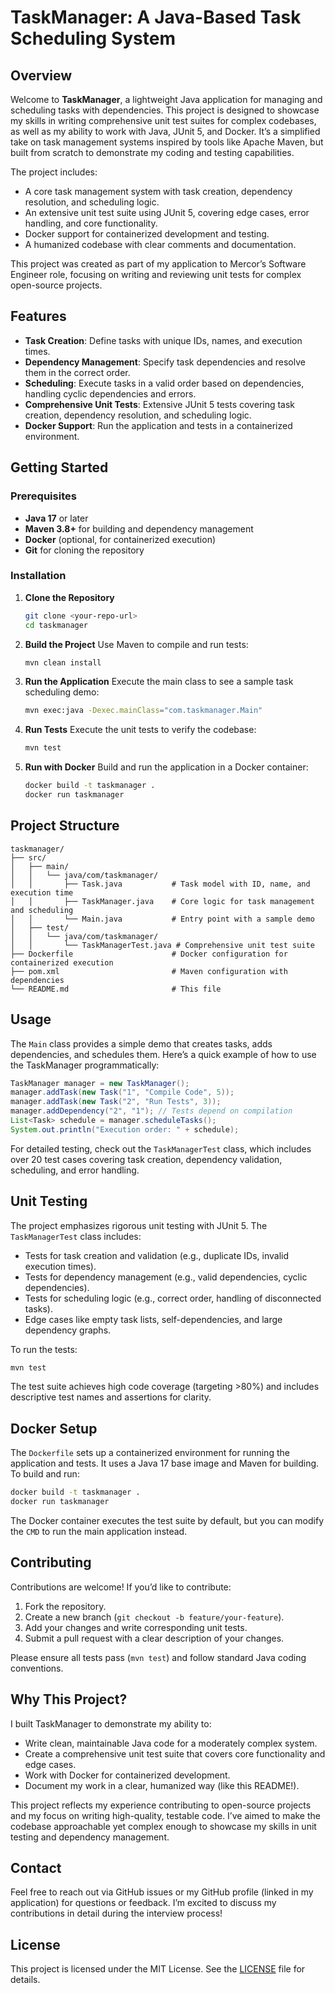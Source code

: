 # TaskManager: A Java-Based Task Scheduling System

## Overview
Welcome to **TaskManager**, a lightweight Java application for managing and scheduling tasks with dependencies. This project is designed to showcase my skills in writing comprehensive unit test suites for complex codebases, as well as my ability to work with Java, JUnit 5, and Docker. It’s a simplified take on task management systems inspired by tools like Apache Maven, but built from scratch to demonstrate my coding and testing capabilities.

The project includes:
- A core task management system with task creation, dependency resolution, and scheduling logic.
- An extensive unit test suite using JUnit 5, covering edge cases, error handling, and core functionality.
- Docker support for containerized development and testing.
- A humanized codebase with clear comments and documentation.

This project was created as part of my application to Mercor’s Software Engineer role, focusing on writing and reviewing unit tests for complex open-source projects.

## Features
- **Task Creation**: Define tasks with unique IDs, names, and execution times.
- **Dependency Management**: Specify task dependencies and resolve them in the correct order.
- **Scheduling**: Execute tasks in a valid order based on dependencies, handling cyclic dependencies and errors.
- **Comprehensive Unit Tests**: Extensive JUnit 5 tests covering task creation, dependency resolution, and scheduling logic.
- **Docker Support**: Run the application and tests in a containerized environment.

## Getting Started

### Prerequisites
- **Java 17** or later
- **Maven 3.8+** for building and dependency management
- **Docker** (optional, for containerized execution)
- **Git** for cloning the repository

### Installation
1. **Clone the Repository**
   ```bash
   git clone <your-repo-url>
   cd taskmanager
   ```

2. **Build the Project**
   Use Maven to compile and run tests:
   ```bash
   mvn clean install
   ```

3. **Run the Application**
   Execute the main class to see a sample task scheduling demo:
   ```bash
   mvn exec:java -Dexec.mainClass="com.taskmanager.Main"
   ```

4. **Run Tests**
   Execute the unit tests to verify the codebase:
   ```bash
   mvn test
   ```

5. **Run with Docker**
   Build and run the application in a Docker container:
   ```bash
   docker build -t taskmanager .
   docker run taskmanager
   ```

## Project Structure
```
taskmanager/
├── src/
│   ├── main/
│   │   └── java/com/taskmanager/
│   │       ├── Task.java           # Task model with ID, name, and execution time
│   │       ├── TaskManager.java    # Core logic for task management and scheduling
│   │       └── Main.java           # Entry point with a sample demo
│   ├── test/
│   │   └── java/com/taskmanager/
│   │       └── TaskManagerTest.java # Comprehensive unit test suite
├── Dockerfile                      # Docker configuration for containerized execution
├── pom.xml                         # Maven configuration with dependencies
└── README.md                       # This file
```

## Usage
The `Main` class provides a simple demo that creates tasks, adds dependencies, and schedules them. Here’s a quick example of how to use the TaskManager programmatically:

```java
TaskManager manager = new TaskManager();
manager.addTask(new Task("1", "Compile Code", 5));
manager.addTask(new Task("2", "Run Tests", 3));
manager.addDependency("2", "1"); // Tests depend on compilation
List<Task> schedule = manager.scheduleTasks();
System.out.println("Execution order: " + schedule);
```

For detailed testing, check out the `TaskManagerTest` class, which includes over 20 test cases covering task creation, dependency validation, scheduling, and error handling.

## Unit Testing
The project emphasizes rigorous unit testing with JUnit 5. The `TaskManagerTest` class includes:
- Tests for task creation and validation (e.g., duplicate IDs, invalid execution times).
- Tests for dependency management (e.g., valid dependencies, cyclic dependencies).
- Tests for scheduling logic (e.g., correct order, handling of disconnected tasks).
- Edge cases like empty task lists, self-dependencies, and large dependency graphs.

To run the tests:
```bash
mvn test
```

The test suite achieves high code coverage (targeting >80%) and includes descriptive test names and assertions for clarity.

## Docker Setup
The `Dockerfile` sets up a containerized environment for running the application and tests. It uses a Java 17 base image and Maven for building. To build and run:
```bash
docker build -t taskmanager .
docker run taskmanager
```

The Docker container executes the test suite by default, but you can modify the `CMD` to run the main application instead.

## Contributing
Contributions are welcome! If you’d like to contribute:
1. Fork the repository.
2. Create a new branch (`git checkout -b feature/your-feature`).
3. Add your changes and write corresponding unit tests.
4. Submit a pull request with a clear description of your changes.

Please ensure all tests pass (`mvn test`) and follow standard Java coding conventions.

## Why This Project?
I built TaskManager to demonstrate my ability to:
- Write clean, maintainable Java code for a moderately complex system.
- Create a comprehensive unit test suite that covers core functionality and edge cases.
- Work with Docker for containerized development.
- Document my work in a clear, humanized way (like this README!).

This project reflects my experience contributing to open-source projects and my focus on writing high-quality, testable code. I’ve aimed to make the codebase approachable yet complex enough to showcase my skills in unit testing and dependency management.

## Contact
Feel free to reach out via GitHub issues or my GitHub profile (linked in my application) for questions or feedback. I’m excited to discuss my contributions in detail during the interview process!

## License
This project is licensed under the MIT License. See the [LICENSE](LICENSE) file for details.